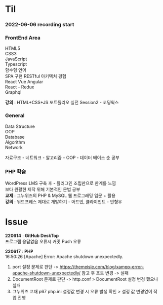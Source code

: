 # Til
### 2022-06-06 recording start
### FrontEnd Area
HTML5  
CSS3  
JavaScript  
Typescript  
함수형 언어  
SPA 구현 RESTful 아키텍처 경험  
React Vue Angular  
React - Redux  
Graphql  
  
**강의** : HTML+CSS+JS 포트폴리오 실전 Session2 - 코딩웍스  

### General
Data Structure  
OOP  
Database  
Algorithm  
Network  

자료구조 - 네트워크 - 알고리즘 - OOP - 데이터 베이스 순 공부

### PHP 학습  
WordPress LMS 구축 후 - 플러그인 조립만으로 한계를 느낌  
보다 원활한 제작 위해 기본적인 문법 공부  
**교제** : 그누위즈의 PHP & MySQL 웹 프로그래밍 입문 + 활용  
**강의** : 워드프레스 제대로 개발하기 - 어드민, 클라이언트 - 안형우


# Issue 
**220614** : **GitHub DeskTop**   
프로그램 응답없음 오류시 커밋 Push 오류  
    
**220617** : **PHP**    
16:50:26  [Apache] Error: Apache shutdown unexpectedly.  
1. port 설정 문제로 판단 ->  https://themeisle.com/blog/xampp-error-apache-shutdown-unexpectedly/  참고 후 포트 변경 -> 실패  
2. DocumentRoot 문제로 판단 -> http.conf > DocumentRoot 설정 변경 했으나 실패  
3. 그누위즈 교재 p67 php.ini 설정값 변경 시 오류 발생 확인 > 설정 값 변경없이 작업 진행 

